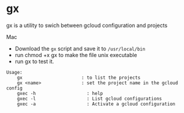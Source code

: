 # gx
gx is a utility to swich between gcloud configuration and projects

Mac
- Download the `gx` script and save it to `/usr/local/bin`
- run chmod +x gx to make the file unix executable
- run gx to test it.

```
Usage:
    gx                      : to list the projects
    gx <name>               : set the project name in the gcloud config
    gxec -h                   : help
    gxec -l                   : List gcloud configurations
    gxec -a                   : Activate a gcloud configuration
```
